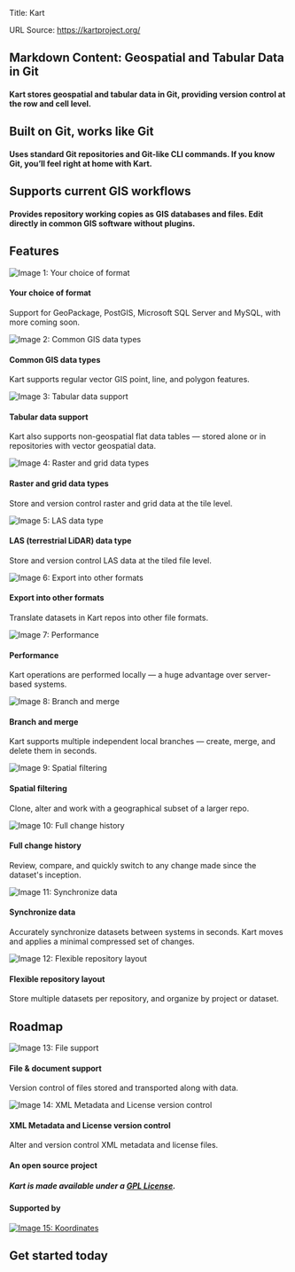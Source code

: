 Title: Kart

URL Source: https://kartproject.org/

Markdown Content:
Geospatial and Tabular Data in Git
----------------------------------

#### Kart stores geospatial and tabular data in Git, providing version control at the row and cell level.

Built on Git, works like Git
----------------------------

#### Uses standard Git repositories and Git-like CLI commands. If you know Git, you’ll feel right at home with Kart.

Supports current GIS workflows
------------------------------

#### Provides repository working copies as GIS databases and files. Edit directly in common GIS software without plugins.

Features
--------

![Image 1: Your choice of format](https://kartproject.org/icons/yes.png)

#### Your choice of format

Support for GeoPackage, PostGIS, Microsoft SQL Server and MySQL, with more coming soon.

![Image 2: Common GIS data types](https://kartproject.org/icons/layers.png)

#### Common GIS data types

Kart supports regular vector GIS point, line, and polygon features.

![Image 3: Tabular data support](https://kartproject.org/icons/tabular.png)

#### Tabular data support

Kart also supports non-geospatial flat data tables — stored alone or in repositories with vector geospatial data.

![Image 4: Raster and grid data types](https://kartproject.org/icons/raster-grid.png)

#### Raster and grid data types

Store and version control raster and grid data at the tile level.

![Image 5: LAS data type](https://kartproject.org/icons/lidar.png)

#### LAS (terrestrial LiDAR) data type

Store and version control LAS data at the tiled file level.

![Image 6: Export into other formats](https://kartproject.org/icons/export.png)

#### Export into other formats

Translate datasets in Kart repos into other file formats.

![Image 7: Performance](https://kartproject.org/icons/speed.png)

#### Performance

Kart operations are performed locally — a huge advantage over server-based systems.

![Image 8: Branch and merge](https://kartproject.org/icons/fork.png)

#### Branch and merge

Kart supports multiple independent local branches — create, merge, and delete them in seconds.

![Image 9: Spatial filtering](https://kartproject.org/icons/filtering.png)

#### Spatial filtering

Clone, alter and work with a geographical subset of a larger repo.

![Image 10: Full change history](https://kartproject.org/icons/history.png)

#### Full change history

Review, compare, and quickly switch to any change made since the dataset's inception.

![Image 11: Synchronize data](https://kartproject.org/icons/update.png)

#### Synchronize data

Accurately synchronize datasets between systems in seconds. Kart moves and applies a minimal compressed set of changes.

![Image 12: Flexible repository layout](https://kartproject.org/icons/storage.png)

#### Flexible repository layout

Store multiple datasets per repository, and organize by project or dataset.

Roadmap
-------

![Image 13: File support](https://kartproject.org/icons/file-support.png)

#### File & document support

Version control of files stored and transported along with data.

![Image 14: XML Metadata and License version control](https://kartproject.org/icons/xml.png)

#### XML Metadata and License version control

Alter and version control XML metadata and license files.

#### An open source project

##### Kart is made available under a [GPL License](https://github.com/koordinates/kart/blob/master/COPYING).

#### Supported by

[![Image 15: Koordinates](https://kartproject.org/logos/koordinates.png)](https://koordinates.com/)

Get started today
-----------------